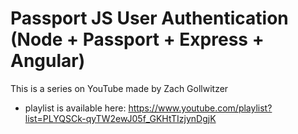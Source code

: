 # Passport JS User Authentication (Node + Passport + Express + Angular)

This is a series on YouTube made by Zach Gollwitzer

- playlist is available here: https://www.youtube.com/playlist?list=PLYQSCk-qyTW2ewJ05f_GKHtTIzjynDgjK
